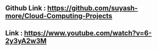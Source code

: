 Github Link : https://github.com/suyash-more/Cloud-Computing-Projects
---------------------------------------------------------------------------------------------------------

Link : https://www.youtube.com/watch?v=6-2y3yA2w3M 
--------------------------------------------------------------------------------------------------------

